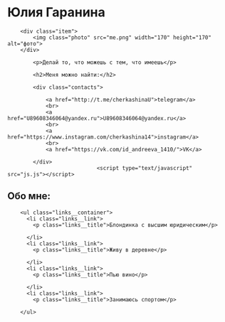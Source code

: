 <html>
<head>
<title>Юлия Гаранина</title>
<link rel="icon" href="/favicon.ico" type="image/x-icon">
 <link rel="stylesheet" href="main.css">
	

</head>

<body class="container">
		<h1>Юлия Гаранина</h1>

		<div class="item">
			<img class="photo" src="me.png" width="170" height="170" alt="фото">
		</div>

			<p>Делай то, что можешь с тем, что имеешь</p>

			<h2>Меня можно найти:</h2>

			<div class="contacts">

				<a href="http://t.me/cherkashinaU">telegram</a> 
				<br>
				<a href="U89608346064@yandex.ru">U89608346064@yandex.ru</a>
				<br>
				<a href="https://www.instagram.com/cherkashina14">instagram</a>
				<br>
				<a href="https://vk.com/id_andreeva_1410/">VK</a>
				
			</div>
								<script type="text/javascript" src="js.js"></script>

</body>

<h2>Обо мне:</h2>

			
        <ul class="links__container">
          <li class="links__link">
            <p class="links__title">Блондинка с высшим юридическим</p>
          
          </li>
          <li class="links__link">
            <p class="links__title">Живу в деревне</p>
            
          </li>
          <li class="links__link">
            <p class="links__title">Пью вино</p>
            
          </li>
          <li class="links__link">
            <p class="links__title">Занимаюсь спортом</p>
                    
        </ul>
